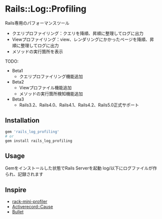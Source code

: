 # Rails::Log::Profiling

Rails専用のパフォーマンスツール
 - クエリプロファイリング：クエリを降順、昇順に整理してログに出力
 - Viewプロファイリング：view、レンダリングにかかったページを降順、昇順に整理してログに出力
 - メソッドの実行箇所を表示

TODO:
  - Beta1
    - クエリプロファイリング機能追加
  - Beta2
    - Viewプロファイル機能追加
    - メソッドの実行箇所検知機能追加
  - Beta3
    - Rails3.2、Rails4.0、Rails4.1、Rails4.2、Rails5.0正式サポート

## Installation

```ruby
gem 'rails_log_profiling'
# or
gem install rails_log_profiling
```

## Usage
  Gemをインストールした状態でRails Serverを起動
  log/以下にログファイルが作られ、記録されます

## Inspire
 - [rack-mini-profiler](https://github.com/MiniProfiler/rack-mini-profiler)
 - [Activerecord::Cause](https://github.com/joker1007/activerecord-cause)
 - [Bullet](https://github.com/flyerhzm/bullet)
